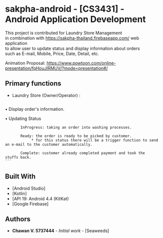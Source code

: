 # sakpha-android - [CS3431] - Android Application Development 
This project is contributed for Laundry Store Management <br/>
in combination with https://sakpha-thailand.firebaseapp.com/ web application <br/>
to allow user to update status and display information about orders <br/>
such as E-mail, Mobile, Price, Date, Detail, etc.

Animation Proposal: https://www.powtoon.com/online-presentation/fqHouJIRMUV/?mode=presentation#/

##	Primary functions
-	Laundry Store (Owner/Operator) :
	```
• Display order's information.
    
• Updating Status 
    
           InProgress: taking an order into washing processes.
           
           Ready: the order is ready to be picked by customer.
                * for this status there will be a trigger function to send an e-mail to the customer automatically.
           
           Complete: customer already completed payment and took the stuffs back.
	```

## Built With

* [Android Studio]
* [Kotlin]
* [API 19: Android 4.4 (KitKat)
* [Google Firebase]

## Authors

* **Chawan V. 5737444** - *Initial work* - [Seaweeds]
